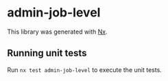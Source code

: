 # admin-job-level

This library was generated with [Nx](https://nx.dev).

## Running unit tests

Run `nx test admin-job-level` to execute the unit tests.
